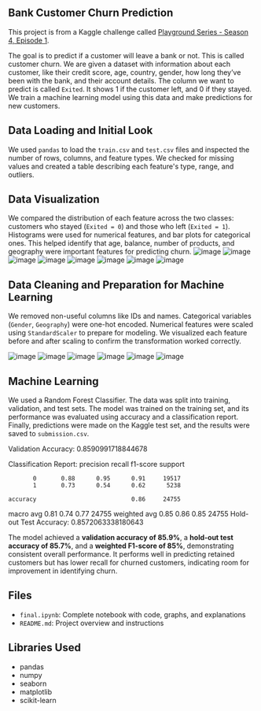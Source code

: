 ## Bank Customer Churn Prediction

This project is from a Kaggle challenge called [Playground Series - Season 4, Episode 1](https://www.kaggle.com/competitions/playground-series-s4e1).

The goal is to predict if a customer will leave a bank or not. This is called customer churn. We are given a dataset with information about each customer, like their credit score, age, country, gender, how long they’ve been with the bank, and their account details. The column we want to predict is called `Exited`. It shows 1 if the customer left, and 0 if they stayed. We train a machine learning model using this data and make predictions for new customers.

## Data Loading and Initial Look

We used `pandas` to load the `train.csv` and `test.csv` files and inspected the number of rows, columns, and feature types. We checked for missing values and created a table describing each feature's type, range, and outliers.

## Data Visualization

We compared the distribution of each feature across the two classes: customers who stayed (`Exited = 0`) and those who left (`Exited = 1`). Histograms were used for numerical features, and bar plots for categorical ones. This helped identify that age, balance, number of products, and geography were important features for predicting churn.
![image](https://github.com/user-attachments/assets/50a247c0-eec5-4de6-8391-c65db22544f8)
![image](https://github.com/user-attachments/assets/eecf5ede-3073-4d00-88f7-b7c340276436)
![image](https://github.com/user-attachments/assets/a9d087f9-5514-4691-b703-b27e9b0d8f9f)
![image](https://github.com/user-attachments/assets/117d76bb-e26f-4b02-ae6a-032a1498c006)
![image](https://github.com/user-attachments/assets/3851043a-e4c1-4660-9271-4b58a9012641)
![image](https://github.com/user-attachments/assets/1e486b10-8228-4639-a23e-a3d4bd1c3944)
![image](https://github.com/user-attachments/assets/960dcac3-4d2e-480e-aa95-cfc8e07c2024)
![image](https://github.com/user-attachments/assets/ee30e1d0-f768-4ec8-9ced-e3dd2d2ea78f)






## Data Cleaning and Preparation for Machine Learning

We removed non-useful columns like IDs and names. Categorical variables (`Gender`, `Geography`) were one-hot encoded. Numerical features were scaled using `StandardScaler` to prepare for modeling. We visualized each feature before and after scaling to confirm the transformation worked correctly.

![image](https://github.com/user-attachments/assets/046cc83e-49a6-4325-9d4c-2b20eb7ba46d)
![image](https://github.com/user-attachments/assets/467e9d0c-67cb-4ad6-a7f1-f5f3822f1130)
![image](https://github.com/user-attachments/assets/a782dbd9-3c40-4f78-bcfe-4bf744224b90)
![image](https://github.com/user-attachments/assets/2ca022bc-d743-4a6a-bdbe-0b59983af898)
![image](https://github.com/user-attachments/assets/9598f24f-2f1a-420b-96fc-d8b12265ec3b)
![image](https://github.com/user-attachments/assets/10a2c0b7-2c5d-4620-af09-d887dd5903a6)






## Machine Learning

We used a Random Forest Classifier. The data was split into training, validation, and test sets. The model was trained on the training set, and its performance was evaluated using accuracy and a classification report. Finally, predictions were made on the Kaggle test set, and the results were saved to `submission.csv`.

Validation Accuracy: 0.8590991718844678

Classification Report:
               precision    recall  f1-score   support

           0       0.88      0.95      0.91     19517
           1       0.73      0.54      0.62      5238

    accuracy                           0.86     24755
   macro avg       0.81      0.74      0.77     24755
weighted avg       0.85      0.86      0.85     24755
Hold-out Test Accuracy: 0.8572063338180643

The model achieved a **validation accuracy of 85.9%**, a **hold-out test accuracy of 85.7%**, and a **weighted F1-score of 85%**, demonstrating consistent overall performance. It performs well in predicting retained customers but has lower recall for churned customers, indicating room for improvement in identifying churn.


## Files

- `final.ipynb`: Complete notebook with code, graphs, and explanations  
- `README.md`: Project overview and instructions  


## Libraries Used

- pandas  
- numpy  
- seaborn  
- matplotlib  
- scikit-learn  



